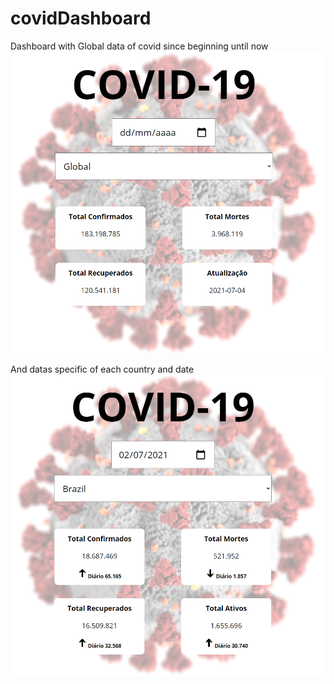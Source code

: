 # covidDashboard

Dashboard with Global data of covid since beginning until now
![Global Status](https://github.com/danielgmota/covidDashboard/blob/master/assets/img/global-status.png)

And datas specific of each country and date
![Brazil Status](https://github.com/danielgmota/covidDashboard/blob/master/assets/img/brazil-status.png)